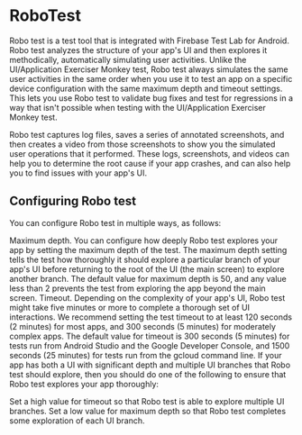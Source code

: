 # RoboTest


Robo test is a test tool that is integrated with Firebase Test Lab for Android. Robo test analyzes the structure of your app's UI and then explores it methodically, automatically simulating user activities. Unlike the UI/Application Exerciser Monkey test, Robo test always simulates the same user activities in the same order when you use it to test an app on a specific device configuration with the same maximum depth and timeout settings. This lets you use Robo test to validate bug fixes and test for regressions in a way that isn't possible when testing with the UI/Application Exerciser Monkey test.

Robo test captures log files, saves a series of annotated screenshots, and then creates a video from those screenshots to show you the simulated user operations that it performed. These logs, screenshots, and videos can help you to determine the root cause if your app crashes, and can also help you to find issues with your app's UI.

## Configuring Robo test

You can configure Robo test in multiple ways, as follows:

Maximum depth. You can configure how deeply Robo test explores your app by setting the maximum depth of the test. The maximum depth setting tells the test how thoroughly it should explore a particular branch of your app's UI before returning to the root of the UI (the main screen) to explore another branch. The default value for maximum depth is 50, and any value less than 2 prevents the test from exploring the app beyond the main screen.
Timeout. Depending on the complexity of your app's UI, Robo test might take five minutes or more to complete a thorough set of UI interactions. We recommend setting the test timeout to at least 120 seconds (2 minutes) for most apps, and 300 seconds (5 minutes) for moderately complex apps. The default value for timeout is 300 seconds (5 minutes) for tests run from Android Studio and the Google Developer Console, and 1500 seconds (25 minutes) for tests run from the gcloud command line.
If your app has both a UI with significant depth and multiple UI branches that Robo test should explore, then you should do one of the following to ensure that Robo test explores your app thoroughly:

Set a high value for timeout so that Robo test is able to explore multiple UI branches.
Set a low value for maximum depth so that Robo test completes some exploration of each UI branch.
